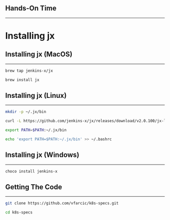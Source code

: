 ## Hands-On Time

---

# Installing jx


## Installing jx (MacOS)

---

```bash
brew tap jenkins-x/jx

brew install jx
```


## Installing jx (Linux)

---

```bash
mkdir -p ~/.jx/bin

curl -L https://github.com/jenkins-x/jx/releases/download/v2.0.100/jx-linux-amd64.tar.gz | tar xzv -C ~/.jx/bin

export PATH=$PATH:~/.jx/bin

echo 'export PATH=$PATH:~/.jx/bin' >> ~/.bashrc
```


## Installing jx (Windows)

---

```bash
choco install jenkins-x
```


## Getting The Code

---

```bash
git clone https://github.com/vfarcic/k8s-specs.git

cd k8s-specs
```
